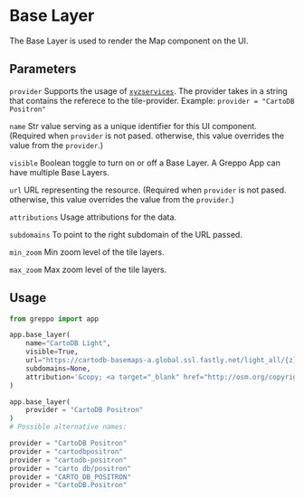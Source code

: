 # Base Layer
The Base Layer is used to render the Map component on the UI.

## Parameters
`provider` Supports the usage of [`xyzservices`](https://xyzservices.readthedocs.io/en/stable/introduction.html). The provider takes in a string that contains the referece to the tile-provider. Example: `provider = "CartoDB Positron"`

`name` Str value serving as a unique identifier for this UI component. (Required when `provider` is not pased. otherwise, this value overrides the value from the `provider`.)

`visible` Boolean toggle to turn on or off a Base Layer. A Greppo App can have multiple Base Layers.

`url` URL representing the resource. (Required when `provider` is not pased. otherwise, this value overrides the value from the `provider`.)

`attributions` Usage attributions for the data.

`subdomains` To point to the right subdomain of the URL passed. 

`min_zoom` Min zoom level of the tile layers.

`max_zoom` Max zoom level of the tile layers.

## Usage
```python
from greppo import app

app.base_layer(
    name="CartoDB Light",
    visible=True,
    url="https://cartodb-basemaps-a.global.ssl.fastly.net/light_all/{z}/{x}/{y}@2x.png",
    subdomains=None,
    attribution='&copy; <a target="_blank" href="http://osm.org/copyright">OpenStreetMap</a> contributors',
)

app.base_layer(
    provider = "CartoDB Positron"
)
# Possible alternative names:

provider = "CartoDB Positron"
provider = "cartodbpositron"
provider = "cartodb-positron"
provider = "carto db/positron"
provider = "CARTO_DB_POSITRON"
provider = "CartoDB.Positron"

```
